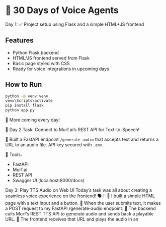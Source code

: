 # 🎤 30 Days of Voice Agents

Day 1: ✅ Project setup using Flask and a simple HTML+JS frontend

## Features
- Python Flask backend
- HTML/JS frontend served from Flask
- Basic page styled with CSS
- Ready for voice integrations in upcoming days

## How to Run

```bash
python -m venv venv
venv\Scripts\activate
pip install flask
python app.py
```
🚀 More coming every day!

🎤 Day 2 Task: Connect to Murf.ai’s REST API for Text-to-Speech!

🚀 Built a FastAPI endpoint `/generate-audio` that accepts text and returns a URL to an audio file. API key secured with `.env`.

🧠 Tools:
- FastAPI
- Murf.ai
- REST API
- Swagger UI (localhost:8000/docs)

Day 3: Play TTS Audio on Web UI
Today’s task was all about creating a seamless voice experience on the frontend! 🗣️✨
 🔹 I built a simple HTML page with a text input and a button.
 🔹 When the user submits text, it makes a POST request to my FastAPI /generate-audio endpoint.
 🔹 The backend calls Murf’s REST TTS API to generate audio and sends back a playable URL.
 🔹 The frontend receives that URL and plays the audio in an <audio> player element – all dynamically handled using JavaScript!
🧠 Skills Applied:
RESTful API Integration (Murf TTS)
FastAPI backend
CORS handling
Fetch API in JS
Audio playback on frontend
🔐 API keys stored securely in .env, keeping best practices in mind!
Thanks to the hashtag#MurfAI team for this hands-on learning experience 🙌
Can’t wait to take this further with more advanced voice features!